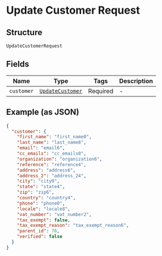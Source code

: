 
# Update Customer Request

## Structure

`UpdateCustomerRequest`

## Fields

| Name | Type | Tags | Description |
|  --- | --- | --- | --- |
| `customer` | [`UpdateCustomer`](../../doc/models/update-customer.md) | Required | - |

## Example (as JSON)

```json
{
  "customer": {
    "first_name": "first_name0",
    "last_name": "last_name8",
    "email": "email6",
    "cc_emails": "cc_emails0",
    "organization": "organization6",
    "reference": "reference4",
    "address": "address6",
    "address_2": "address_24",
    "city": "city0",
    "state": "state4",
    "zip": "zip6",
    "country": "country4",
    "phone": "phone0",
    "locale": "locale8",
    "vat_number": "vat_number2",
    "tax_exempt": false,
    "tax_exempt_reason": "tax_exempt_reason6",
    "parent_id": 76,
    "verified": false
  }
}
```

